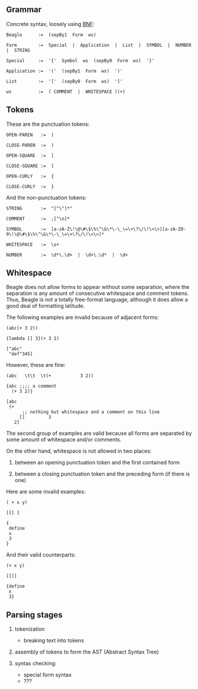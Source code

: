 
## Grammar ##

Concrete syntax, loosely using [BNF](http://en.wikipedia.org/wiki/Backus%E2%80%93Naur_Form):

    Beagle      :=  (sepBy1  Form  ws)
    
    Form        :=  Special  |  Application  |  List  |  SYMBOL  |  NUMBER  |  STRING
    
    Special     :=  '{'  Symbol  ws  (sepBy0  Form  ws)  '}'
    
    Application :=  '('  (sepBy1  Form  ws)  ')' 
    
    List        :=  '['  (sepBy0  Form  ws)  ']'

    ws          :=  ( COMMENT  |  WHITESPACE )(+)



## Tokens ##

These are the punctuation tokens:

    OPEN-PAREN   :=  (

    CLOSE-PAREN  :=  )

    OPEN-SQUARE  :=  [

    CLOSE-SQUARE :=  ]

    OPEN-CURLY   :=  {

    CLOSE-CURLY  :=  }

And the non-punctuation tokens:

    STRING       :=  "[^\"]*"

    COMMENT      :=  ;[^\n]*

    SYMBOL       :=  [a-zA-Z\!\@\#\$\%\^\&\*\-\_\=\+\?\/\!\<\>][a-zA-Z0-9\!\@\#\$\%\^\&\*\-\_\=\+\?\/\!\<\>]*

    WHITESPACE   :=  \s+

    NUMBER       :=  \d*\.\d+  |  \d+\.\d*  |  \d+




## Whitespace ##

Beagle does not allow forms to appear without some separation, where the 
separation is any amount of consecutive whitespace and comment tokens.  Thus, Beagle is
not a totally free-format language, although it does allow a good deal of
formatting latitude.

The following examples are invalid because of adjacent forms:

    (abc(+ 3 2))

    {lambda [] 3}(+ 3 2)

    ["abc"
     "def"345]

However, these are fine:

    (abc   \t\t  \t(+           3 2))
  
    {abc ;;;; a comment
      (+ 3 2)}

    [abc
     (+
          ;; nothing but whitespace and a comment on this line
         []         3
       2]

The second group of examples are valid because all forms are separated by
some amount of whitespace and/or comments.

On the other hand, whitespace is not allowed in two places:

 1. between an opening punctuation token and the first contained form
 
 2. between a closing punctuation token and the preceding form (if there is one)

Here are some invalid examples:

    ( + x y)

    [[] ]

    {
     define
     x
     3
    }

And their valid counterparts:

    (+ x y)

    [[]]

    {define
     x
     3}


## Parsing stages ##

 1. tokenization
    - breaking text into tokens

 2. assembly of tokens to form the AST (Abstract Syntax Tree)

 3. syntax checking:
    - special form syntax
    - ???
